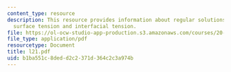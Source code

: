```yaml
---
content_type: resource
description: This resource provides information about regular solutions, vapour pressure,
  surface tension and interfacial tension.
file: https://ol-ocw-studio-app-production.s3.amazonaws.com/courses/20-110j-thermodynamics-of-biomolecular-systems-fall-2005/b1ba551c8dedd2c2371d364c2c3a974b_l21.pdf
file_type: application/pdf
resourcetype: Document
title: l21.pdf
uid: b1ba551c-8ded-d2c2-371d-364c2c3a974b
---
```

